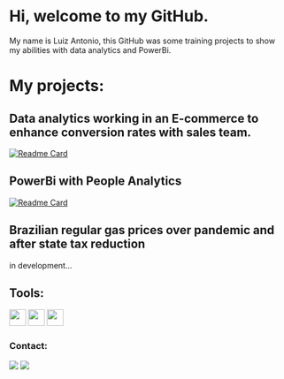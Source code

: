 # Hi, welcome to my GitHub.
My name is Luiz Antonio, this GitHub was some training projects to show my abilities with data analytics and PowerBi.

# My projects:

## Data analytics working in an E-commerce to enhance conversion rates with sales team.
[![Readme Card](https://github-readme-stats.vercel.app/api/pin/?username=luiz-antonio-ck&repo=e-commerce)](https://github.com/luiz-antonio-ck/e-commerce)

## PowerBi with People Analytics
[![Readme Card](https://github-readme-stats.vercel.app/api/pin/?username=luiz-antonio-ck&repo=people-analytics)](https://github.com/luiz-antonio-ck/people-analytics)

## Brazilian regular gas prices over pandemic and after state tax reduction
in development...

## Tools:

<img src="https://img.shields.io/badge/Python-FFD43B?style=for-the-badge&logo=python&logoColor=blue" height='30'/>
<img src="https://img.shields.io/badge/power_bi-F2C811?style=for-the-badge&logo=powerbi&logoColor=black" height='30'/>
<img src="https://img.shields.io/badge/Microsoft_Excel-217346?style=for-the-badge&logo=microsoft-excel&logoColor=white" height='30'/>


### Contact:

<a href="https://www.linkedin.com/in/luiz-antonio-coimbra-krein-225b57b7/"><img src="https://img.shields.io/badge/LinkedIn-0077B5?style=for-the-badge&logo=linkedin&logoColor=white" /></a>
<a href="mailto:luizkrein@gmail.com"><img src="https://img.shields.io/badge/Gmail-D14836?style=for-the-badge&logo=gmail&logoColor=white" /></a>



<!--
**luiz-antonio-ck/luiz-antonio-ck** is a ✨ _special_ ✨ repository because its `README.md` (this file) appears on your GitHub profile.

Here are some ideas to get you started:

- 🔭 I’m currently working on ...
- 🌱 I’m currently learning ...
- 👯 I’m looking to collaborate on ...
- 🤔 I’m looking for help with ...
- 💬 Ask me about ...
- 📫 How to reach me: ...
- 😄 Pronouns: ...
- ⚡ Fun fact: ...
-->
